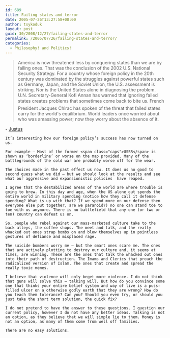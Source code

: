 ```yaml
---
id: 689
title: Failing states and terror
date: 2005-07-26T13:27:58+00:00
author: tsykoduk
layout: post
guid: 30/2008/12/27/failing-states-and-terror
permalink: /2005/07/26/failing-states-and-terror/
categories:
  - Philosophy! and Politics!
---
```

<blockquote>America is now threatened less by conquering states than we are by failing ones. That was the conclusion of the 2002 U.S. National Security Strategy. For a country whose foreign policy in the 20th century was dominated by the struggles against powerful states such as Germany, Japan, and the Soviet Union, the U.S. assessment is striking. Nor is the United States alone in diagnosing the problem. U.N. Secretary-General Kofi Annan has warned that ignoring failed states creates problems that sometimes come back to bite us. French President Jacques Chirac has spoken of the threat that failed states carry for the world's equilibrium. World leaders once worried about who was amassing power; now they worry about the absence of it.</blockquote>
	- <a href="http://davejustus.blogspot.com/">Justus</a>

	It’s interesting how our foreign policy’s success has now turned on us.

	For example – Most of the former <span class="caps">USSR</span> is shown as ‘borderline’ or worse on the map provided. Many of the battlegrounds of the cold war are probably worse off for the wear.

	The choices made in the past effect us now. It does us no good to second guess what we did – but we should look at the results and see what our aggressive and expansionistic policies  have reaped.

	I agree that the destabilized areas of the world are where trouble is going to brew. In this day and age, when the US alone out spends the entire world in military spending (notice how they call it defense spending? What is up with that? If we spend more on our defense then everyone else put together, are we paranoid?) no one can stand toe to toe with us anymore. There is no battlefield that any one (or two or ten) country can defeat us on.

	So, people who rebel against our mass-marketed culture take to the back alleys, the coffee shops. The meet and talk, and the really whacked out ones strap bombs on and blow themselves up in pointless gestures of defiance and misplaced rage.

	The suicide bombers worry me – but the smart ones scare me. The ones that are actively plotting to destroy our culture and, it seems at times, are winning. These are the ones that talk the whacked out ones into their path of destruction. The Imams and Clerics that preach the radicalized version of Islam. The ones that create and spread the really toxic memes.

	I believe that violence will only beget more violence. I do not think that guns will solve this – talking will. But how do you convince some one that thinks your entire belief system and way of live is a puss-filled ulcer on a otherwise godly earth that they are wrong? How do you teach them tolerance? Can you? Should you even try, or should you just take the short term solution, the quick fix?

	I do not pretend to have the answer to these questions. I question our current policy, however I do not have any better ideas. Talking is not an option, as they believe that we will simple lie to them. Money is not an option, as many of them come from well off families.

	There are no easy solutions.